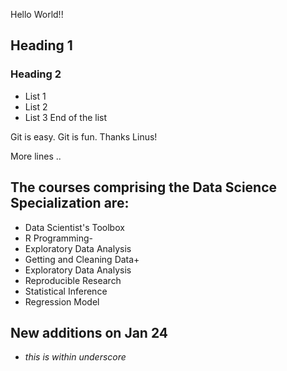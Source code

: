 Hello World!!
## Heading 1
### Heading 2 

* List 1
* List 2
* List 3 
End of the list

Git is easy. Git is fun. Thanks Linus!

More lines .. 
## The courses comprising the Data Science Specialization are:

* Data Scientist's Toolbox
* R Programming-
* Exploratory Data Analysis
* Getting and Cleaning Data+
* Exploratory Data Analysis
* Reproducible Research
* Statistical Inference
* Regression Model

## New additions on Jan 24
* _this is within underscore_


